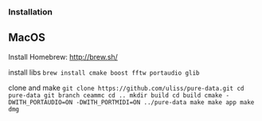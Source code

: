 ### Installation

## MacOS

Install Homebrew: http://brew.sh/


install libs
``
brew install cmake boost fftw portaudio glib
``

clone and make
``
git clone https://github.com/uliss/pure-data.git
cd pure-data
git branch ceammc
cd ..
mkdir build
cd build
cmake -DWITH_PORTAUDIO=ON -DWITH_PORTMIDI=ON ../pure-data
make
make app
make dmg
``
